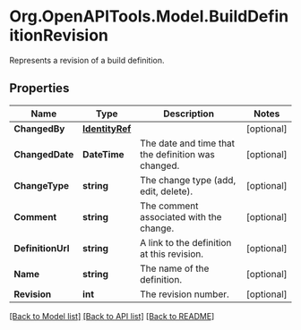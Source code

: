# Org.OpenAPITools.Model.BuildDefinitionRevision
Represents a revision of a build definition.

## Properties

Name | Type | Description | Notes
------------ | ------------- | ------------- | -------------
**ChangedBy** | [**IdentityRef**](IdentityRef.md) |  | [optional] 
**ChangedDate** | **DateTime** | The date and time that the definition was changed. | [optional] 
**ChangeType** | **string** | The change type (add, edit, delete). | [optional] 
**Comment** | **string** | The comment associated with the change. | [optional] 
**DefinitionUrl** | **string** | A link to the definition at this revision. | [optional] 
**Name** | **string** | The name of the definition. | [optional] 
**Revision** | **int** | The revision number. | [optional] 

[[Back to Model list]](../README.md#documentation-for-models) [[Back to API list]](../README.md#documentation-for-api-endpoints) [[Back to README]](../README.md)

